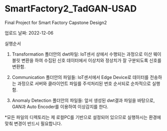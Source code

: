 # SmartFactory2_TadGAN-USAD

Final Project for Smart Factory Capstone Design2

업로드 날짜: 2022-12-06


실행순서
1. Transformation 폴더안의 dwt파일: IoT센서 상에서 수행되는 과정으로 이산 웨이블릿 변환을 하여 수집된 신호 데이터에서 이상치와 정상치가 잘 구분되도록 신호를 변환함.

2. Communication 폴더안의 파일들: IoT센서에서 Edge Device로 데이터를 전송하는 과정으로 서버와 클라이언트 파일를 주석처리된 번호 순서되로 순차적으로 실행함.

3. Anomaly Detection 폴더안의 파일들: 앞서 생성된 dwt결과 파일을 바탕으로, GAN과 Auto Encoder를 이용하여 이상감지를 한다.

*모든 파일의 디렉토리는 제 로컬PC를 기반으로 설정되어 있으므로 실행하시는 환경에 맞춰 변경이 반드시 필요합니다.

